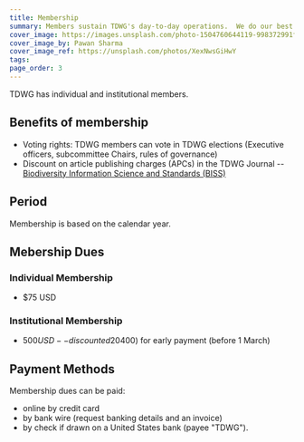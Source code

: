 ```yaml
---
title: Membership
summary: Members sustain TDWG's day-to-day operations.  We do our best to make progress efficiently.
cover_image: https://images.unsplash.com/photo-1504760644119-998372991f7c
cover_image_by: Pawan Sharma
cover_image_ref: https://unsplash.com/photos/XexNwsGiHwY
tags: 
page_order: 3
---
```


TDWG has individual and institutional members.  

## Benefits of membership

* Voting rights:  TDWG members can vote in TDWG elections (Executive officers, subcommittee Chairs, rules of governance)
* Discount on article publishing charges (APCs) in the TDWG Journal -- [Biodiversity Information Science and Standards (BISS)](/journal/)

## Period

Membership is based on the calendar year.  

## Mebership Dues 

### Individual Membership

* $75 USD

### Institutional Membership

* $500 USD -- discounted 20% ($400) for early payment (before 1 March)


## Payment Methods

Membership dues can be paid: 
* online by credit card 
* by bank wire (request banking details and an invoice)
* by check if drawn on a United States bank (payee "TDWG"). 

